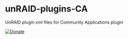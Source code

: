 # unRAID-plugins-CA
UnRAID plugin xml files for Community Applications plugin

[![Donate](https://www.paypalobjects.com/en_US/i/btn/btn_donate_SM.gif)](https://www.paypal.com/cgi-bin/webscr?cmd=_s-xclick&hosted_button_id=BKQJF5NVA5E3S)

